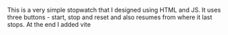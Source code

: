 This is a very simple stopwatch that I designed using HTML and JS.
It uses three buttons - start, stop and reset and also resumes from where it last stops.
At the end I added vite
